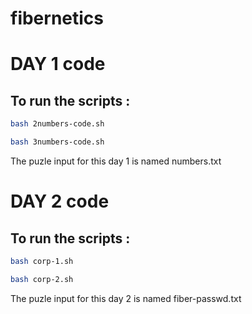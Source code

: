# fibernetics

# DAY 1 code
## To run the scripts :
```bash
bash 2numbers-code.sh
```

```bash
bash 3numbers-code.sh
```
The puzle input for this day 1 is named numbers.txt

# DAY 2 code
## To run the scripts : 
```bash 
bash corp-1.sh
```

```bash
bash corp-2.sh
```
The puzle input for this day 2 is named fiber-passwd.txt
